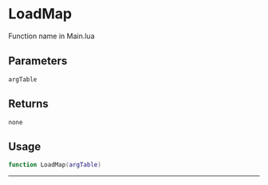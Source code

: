 # LoadMap
Function name in Main.lua
## Parameters
`argTable`
## Returns
`none`
## Usage
```lua
function LoadMap(argTable)
```
---
